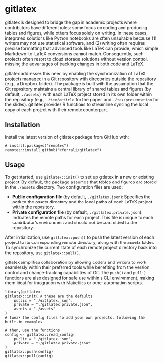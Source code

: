 # gitlatex

gitlatex is designed to bridge the gap in academic projects where contributors have different roles: some focus on coding and producing tables and figures, while others focus solely on writing. In these cases, integrated solutions like Python notebooks are often unsuitable because (1) writers may not use statistical software, and (2) writing often requires precise formatting that advanced tools like LaTeX can provide, which simple Markdown-to-LaTeX conversions cannot match. Consequently, such projects often resort to cloud storage solutions without version control, missing the advantages of tracking changes in both code and LaTeX.

gitlatex addresses this need by enabling the synchronization of LaTeX projects managed in a Git repository with directories outside the repository (e.g., a Dropbox folder). The package is built with the assumption that the Git repository maintains a central library of shared tables and figures (by default, `./assets`), with each LaTeX project stored in its own folder within the repository (e.g., `./tex/article` for the paper, and `./tex/presentation` for the slides). gitlatex provides R functions to streamline syncing the local copy of each project with their remote counterpart.

## Installation

Install the latest version of gitlatex package from GitHub with:

```
# install.packages("remotes")
remotes::install_github("rferrali/gitlatex")
```

## Usage

To get started, use `gitlatex::init()` to set up gitlatex in a new or existing project. By default, the package assumes that tables and figures are stored in the `./assets` directory. Two configuration files are used:

- **Public configuration file** (by default, `./gitlatex.json`): Specifies the path to the assets directory and the local paths of each LaTeX project within the repository.
- **Private configuration file** (by default, `./gitlatex.private.json`): Indicates the remote paths for each project. This file is unique to each contributor’s environment and should not be committed to the repository.

After initialization, use `gitlatex::push()` to push the latest version of each project to its corresponding remote directory, along with the assets folder. To synchronize the current state of each remote project directory back into the repository, use `gitlatex::pull()`.

gitlatex simplifies collaboration by allowing coders and writers to work seamlessly within their preferred tools while benefiting from the version control and change-tracking capabilities of Git. The `push()` and `pull()` functions are also designed for safe use within a CLI environment, making them ideal for integration with Makefiles or other automation scripts.

```
library(gitlatex)
gitlatex::init( # these are the defaults
    public = "./gitlatex.json",  
    private = "./gitlatex.private.json", 
    assets = "./assets"
)
# tweak the config files to add your own projects, following the built-in examples

# then, use the functions
config <- gitlatex::read_config(
    public = "./gitlatex.json",  
    private = "./gitlatex.private.json"
)
gitlatex::push(config)
gitlatex::pull(config)
```